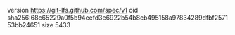 version https://git-lfs.github.com/spec/v1
oid sha256:68c65229a0f5b94eefd3e6922b54b8cb495158a97834289dfbf257153bb24651
size 5433
